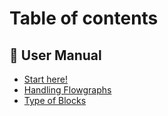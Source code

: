 # Table of contents

## 📖 User Manual

* [Start here!](README.md)
* [Handling Flowgraphs](user-manual/handling-flowgraphs.md)
* [Type of Blocks](user-manual/type-of-blocks.md)
